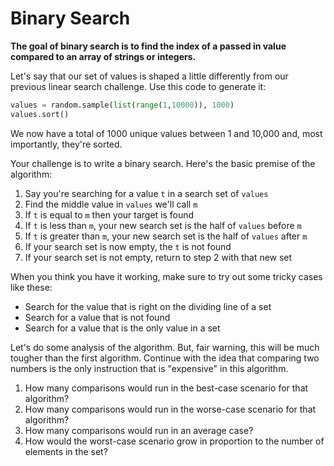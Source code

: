 # Binary Search

**The goal of binary search is to find the index of a passed in value compared to an array of strings or integers.**

Let's say that our set of values is shaped a little differently from our previous linear search challenge. Use this code to generate it:

```python
values = random.sample(list(range(1,10000)), 1000)
values.sort()
```
We now have a total of 1000 unique values between 1 and 10,000 and, most importantly, they're sorted.

Your challenge is to write a binary search. Here's the basic premise of the algorithm:

1. Say you're searching for a value `t` in a search set of `values`
2. Find the middle value in `values` we'll call `m`
3. If `t` is equal to `m` then your target is found
4. If `t` is less than `m`, your new search set is the half of `values` before `m`
5. If `t` is greater than `m`, your new search set is the half of `values` after `m`
6. If your search set is now empty, the `t` is not found
7. If your search set is not empty, return to step 2 with that new set

When you think you have it working, make sure to try out some tricky cases like these:

* Search for the value that is right on the dividing line of a set
* Search for a value that is not found
* Search for a value that is the only value in a set

Let's do some analysis of the algorithm. But, fair warning, this will be much tougher than the first algorithm.
Continue with the idea that comparing two numbers is the only instruction that is "expensive" in this algorithm.

1. How many comparisons would run in the best-case scenario for that algorithm?
2. How many comparisons would run in the worse-case scenario for that algorithm?
3. How many comparisons would run in an average case?
4. How would the worst-case scenario grow in proportion to the number of elements in the set?

